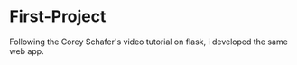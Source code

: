# First-Project
Following the Corey Schafer's video tutorial on flask, i developed the same web app.
